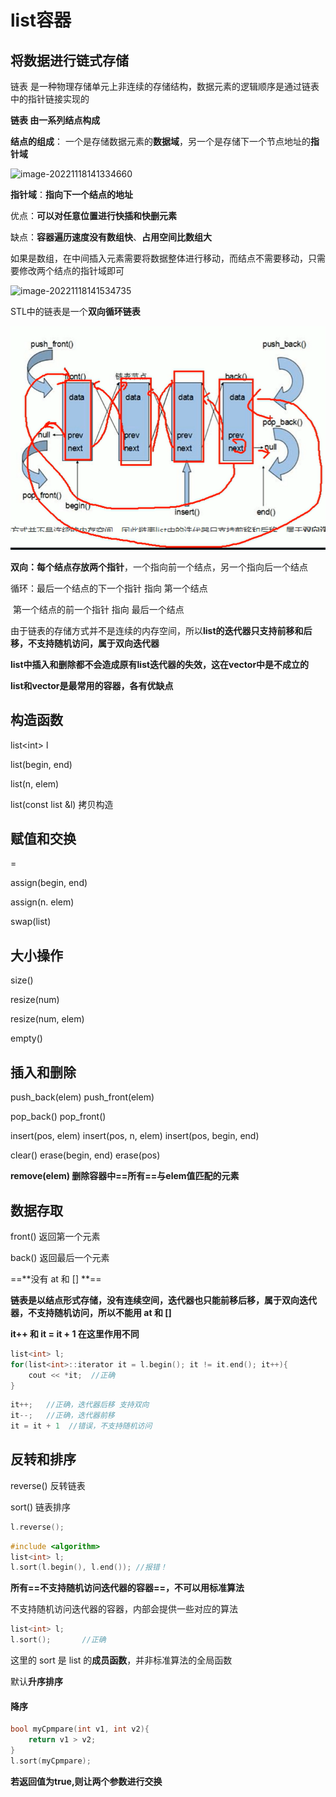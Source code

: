 # list容器

## 将数据进行链式存储

链表  是一种物理存储单元上非连续的存储结构，数据元素的逻辑顺序是通过链表中的指针链接实现的

**链表  由一系列结点构成**

**结点的组成**： 一个是存储数据元素的**数据域**，另一个是存储下一个节点地址的**指针域**

![image-20221118141334660](C:\Users\Lanson\AppData\Roaming\Typora\typora-user-images\image-20221118141334660.png)

**指针域**：**指向下一个结点的地址**

优点：**可以对任意位置进行快插和快删元素**

缺点：**容器遍历速度没有数组快**、**占用空间比数组大**

如果是数组，在中间插入元素需要将数据整体进行移动，而结点不需要移动，只需要修改两个结点的指针域即可

![image-20221118141534735](C:\Users\Lanson\AppData\Roaming\Typora\typora-user-images\image-20221118141534735.png)

STL中的链表是一个**双向循环链表**

<img src="images/image-20221118141926861.png" alt="image-20221118141926861" style="zoom:80%;" />

**双向：每个结点存放两个指针**，一个指向前一个结点，另一个指向后一个结点

循环：最后一个结点的下一个指针  指向  第一个结点

​			第一个结点的前一个指针     指向  最后一个结点

由于链表的存储方式并不是连续的内存空间，所以**list的迭代器只支持前移和后移，不支持随机访问，属于双向迭代器**

**list中插入和删除都不会造成原有list迭代器的失效，这在vector中是不成立的**

**list和vector是最常用的容器，各有优缺点**

## 构造函数

list\<int> l	

list(begin, end)

list(n, elem)

list(const list &l)	拷贝构造

## 赋值和交换

=

assign(begin, end)

assign(n. elem)

swap(list)

## 大小操作

size()

resize(num)

resize(num, elem)

empty()

## 插入和删除

push_back(elem)	 push_front(elem)

pop_back()	pop_front()

insert(pos, elem)	  insert(pos, n, elem)		insert(pos, begin, end)

clear()		erase(begin, end)		erase(pos)

**remove(elem) 删除容器中==所有==与elem值匹配的元素**

## 数据存取

front()	返回第一个元素

back()	返回最后一个元素

==**没有 at 和 [] **==

**链表是以结点形式存储，没有连续空间，迭代器也只能前移后移，属于双向迭代器，不支持随机访问，所以不能用 at 和 []**

**it++ 和 it = it + 1 在这里作用不同**

```c++
list<int> l;
for(list<int>::iterator it = l.begin(); it != it.end(); it++){
    cout << *it;  //正确
}
```

```c++
it++; 	//正确，迭代器后移 支持双向
it--; 	//正确，迭代器前移
it = it + 1  //错误，不支持随机访问
```

## 反转和排序

reverse()	  反转链表

sort()			链表排序

```c++
l.reverse();
```

```c++
#include <algorithm>
list<int> l;
l.sort(l.begin(), l.end());	//报错！
```

**所有==不支持随机访问迭代器的容器==，不可以用标准算法**

不支持随机访问迭代器的容器，内部会提供一些对应的算法

```c++
list<int> l;
l.sort();		//正确
```

这里的 sort 是 list 的**成员函数**，并非标准算法的全局函数

默认**升序排序**

#### 降序

```c++
bool myCpmpare(int v1, int v2){
    return v1 > v2;
}
l.sort(myCpmpare);
```

**若返回值为true,则让两个参数进行交换**

